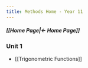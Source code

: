 ```yaml
---
title: Methods Home - Year 11
---
```


##### [[Home Page|← Home Page]]

### Unit 1
- [[Trigonometric Functions]]